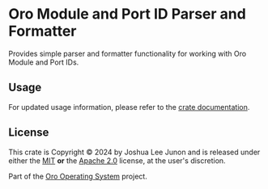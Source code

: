 # Oro Module and Port ID Parser and Formatter
Provides simple parser and formatter functionality for working with Oro Module and Port IDs.

## Usage
For updated usage information, please refer to the [crate documentation](https://docs.rs/oro-id).

## License
This crate is Copyright &copy; 2024 by Joshua Lee Junon and is released under either
the [MIT](LICENSE.mit) **or** the [Apache 2.0](LICENSE.apache-2.0) license, at the
user's discretion.

Part of the [Oro Operating System](https://github.com/oro-os) project.
